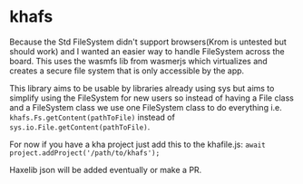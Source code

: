 # khafs
Because the Std FileSystem didn't support browsers(Krom is untested but should work) and I wanted an easier way to handle FileSystem across the board. This uses the wasmfs lib from wasmerjs which virtualizes and creates a secure file system that is only accessible by the app. 

This library aims to be usable by libraries already using sys but aims to simplify using the FileSystem for new users so instead of having a File class and a FileSystem class we use one FileSystem class to do everything i.e. ` khafs.Fs.getContent(pathToFile)` instead of ` sys.io.File.getContent(pathToFile)`.

For now if you have a kha project just add this to the khafile.js:
`await project.addProject('/path/to/khafs');`

Haxelib json will be added eventually or make a PR.
